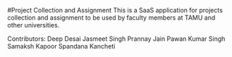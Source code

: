 #Project Collection and Assignment
This is a SaaS application for projects collection and assignment to be used by faculty members at TAMU and other universities.

Contributors:
Deep Desai
Jasmeet Singh
Prannay Jain
Pawan Kumar Singh
Samaksh Kapoor
Spandana Kancheti
